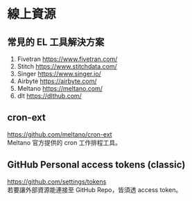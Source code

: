 # 線上資源

## 常見的 EL 工具解決方案
1.	Fivetran  https://www.fivetran.com/  
2.	Stitch  https://www.stitchdata.com/  
3.	Singer  https://www.singer.io/  
4.	Airbyte https://airbyte.com/  
5.	Meltano https://meltano.com/  
6.	dlt https://dlthub.com/  

## cron-ext
https://github.com/meltano/cron-ext  
Meltano 官方提供的 cron 工作排程工具。


## GitHub Personal access tokens (classic)
https://github.com/settings/tokens  
若要讓外部資源能連接至 GitHub Repo，皆須透 access token。
